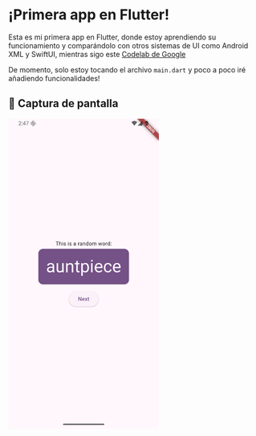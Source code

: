 # ¡Primera app en Flutter!

Esta es mi primera app en Flutter, donde estoy aprendiendo su funcionamiento y comparándolo con otros sistemas de UI como Android XML y SwiftUI, mientras sigo este [Codelab de Google](https://codelabs.developers.google.com/codelabs/flutter-codelab-first?hl=es-419#0)

De momento, solo estoy tocando el archivo `main.dart` y poco a poco iré añadiendo funcionalidades!

## 📱 Captura de pantalla

<img src="screenshots/screenshot_1.png" alt="Captura de pantalla" width="300"/>
